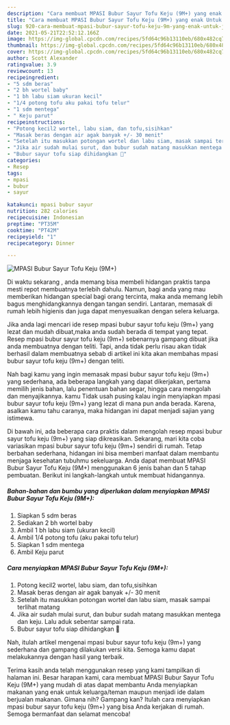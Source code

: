 ```yaml
---
description: "Cara membuat MPASI Bubur Sayur Tofu Keju (9M+) yang enak Untuk Jualan"
title: "Cara membuat MPASI Bubur Sayur Tofu Keju (9M+) yang enak Untuk Jualan"
slug: 920-cara-membuat-mpasi-bubur-sayur-tofu-keju-9m-yang-enak-untuk-jualan
date: 2021-05-21T22:52:12.166Z
image: https://img-global.cpcdn.com/recipes/5fd64c96b13110eb/680x482cq70/mpasi-bubur-sayur-tofu-keju-9m-foto-resep-utama.jpg
thumbnail: https://img-global.cpcdn.com/recipes/5fd64c96b13110eb/680x482cq70/mpasi-bubur-sayur-tofu-keju-9m-foto-resep-utama.jpg
cover: https://img-global.cpcdn.com/recipes/5fd64c96b13110eb/680x482cq70/mpasi-bubur-sayur-tofu-keju-9m-foto-resep-utama.jpg
author: Scott Alexander
ratingvalue: 3.9
reviewcount: 13
recipeingredient:
- "5 sdm beras"
- "2 bh wortel baby"
- "1 bh labu siam ukuran kecil"
- "1/4 potong tofu aku pakai tofu telur"
- "1 sdm mentega"
- " Keju parut"
recipeinstructions:
- "Potong kecil2 wortel, labu siam, dan tofu,sisihkan"
- "Masak beras dengan air agak banyak +/- 30 menit"
- "Setelah itu masukkan potongan wortel dan labu siam, masak sampai terlihat matang"
- "Jika air sudah mulai surut, dan bubur sudah matang masukkan mentega dan keju. Lalu aduk sebentar sampai rata."
- "Bubur sayur tofu siap dihidangkan 🙂"
categories:
- Resep
tags:
- mpasi
- bubur
- sayur

katakunci: mpasi bubur sayur 
nutrition: 282 calories
recipecuisine: Indonesian
preptime: "PT35M"
cooktime: "PT42M"
recipeyield: "1"
recipecategory: Dinner

---
```



![MPASI Bubur Sayur Tofu Keju (9M+)](https://img-global.cpcdn.com/recipes/5fd64c96b13110eb/680x482cq70/mpasi-bubur-sayur-tofu-keju-9m-foto-resep-utama.jpg)

Di waktu  sekarang , anda memang bisa membeli hidangan praktis tanpa mesti repot membuatnya terlebih dahulu. Namun, bagi anda yang mau memberikan hidangan special bagi orang tercinta, maka anda memang lebih bagus menghidangkannya dengan tangan sendiri. Lantaran, memasak di rumah lebih higienis dan juga dapat menyesuaikan dengan selera keluarga.

Jika anda lagi mencari ide resep mpasi bubur sayur tofu keju (9m+) yang lezat dan mudah dibuat,maka anda sudah berada di tempat yang tepat. Resep mpasi bubur sayur tofu keju (9m+)  sebenarnya gampang dibuat jika anda membuatnya dengan teliti. Tapi, anda tidak perlu risau akan tidak berhasil dalam membuatnya 
sebab di artikel ini kita akan membahas mpasi bubur sayur tofu keju (9m+) dengan teliti.  



Nah bagi kamu yang ingin memasak mpasi bubur sayur tofu keju (9m+) yang sederhana, ada beberapa langkah yang dapat dikerjakan, pertama memilih jenis bahan, lalu penentuan bahan segar, hingga cara mengolah dan menyajikannya. kamu Tidak usah pusing kalau ingin menyiapkan mpasi bubur sayur tofu keju (9m+) yang lezat di mana pun anda berada. Karena, asalkan kamu  tahu caranya, maka hidangan ini dapat menjadi sajian yang istimewa.

Di bawah ini, ada beberapa cara praktis  dalam mengolah resep mpasi bubur sayur tofu keju (9m+) yang siap dikreasikan. Sekarang, mari kita coba variasikan mpasi bubur sayur tofu keju (9m+) sendiri di rumah. Tetap berbahan sederhana, hidangan ini bisa memberi manfaat dalam membantu menjaga kesehatan tubuhmu sekeluarga. Anda dapat membuat MPASI Bubur Sayur Tofu Keju (9M+) menggunakan 6 jenis bahan dan 5 tahap pembuatan. Berikut ini langkah-langkah untuk membuat hidangannya.

<!--inarticleads1-->

##### Bahan-bahan dan bumbu yang diperlukan dalam menyiapkan MPASI Bubur Sayur Tofu Keju (9M+):

1. Siapkan 5 sdm beras
1. Sediakan 2 bh wortel baby
1. Ambil 1 bh labu siam (ukuran kecil)
1. Ambil 1/4 potong tofu (aku pakai tofu telur)
1. Siapkan 1 sdm mentega
1. Ambil  Keju parut




<!--inarticleads2-->

##### Cara menyiapkan MPASI Bubur Sayur Tofu Keju (9M+):

1. Potong kecil2 wortel, labu siam, dan tofu,sisihkan
1. Masak beras dengan air agak banyak +/- 30 menit
1. Setelah itu masukkan potongan wortel dan labu siam, masak sampai terlihat matang
1. Jika air sudah mulai surut, dan bubur sudah matang masukkan mentega dan keju. Lalu aduk sebentar sampai rata.
1. Bubur sayur tofu siap dihidangkan 🙂




Nah, itulah artikel mengenai  mpasi bubur sayur tofu keju (9m+)  yang sederhana dan gampang dilakukan versi kita. Semoga kamu dapat melakukannya dengan hasil yang terbaik. 

Terima kasih anda telah menggunakan resep yang kami tampilkan di halaman ini. Besar harapan kami, cara membuat  MPASI Bubur Sayur Tofu Keju (9M+) yang mudah di atas dapat membantu Anda menyiapkan makanan yang enak untuk keluarga/teman maupun menjadi ide dalam berjualan makanan. Gimana nih? Gampang kan? Itulah cara menyiapkan mpasi bubur sayur tofu keju (9m+) yang bisa Anda kerjakan di rumah. Semoga bermanfaat dan selamat mencoba!


